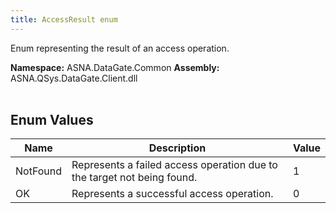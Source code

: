 ```yaml
---
title: AccessResult enum
---
```


Enum representing the result of an access operation.

**Namespace:** ASNA.DataGate.Common
**Assembly:** ASNA.QSys.DataGate.Client.dll
<br>
<br>

## Enum Values

| Name | Description | Value
| --- | --- | --- 
| NotFound | Represents a failed access operation due to the target not being found. | 1 |
| OK | Represents a successful access operation. | 0 |

